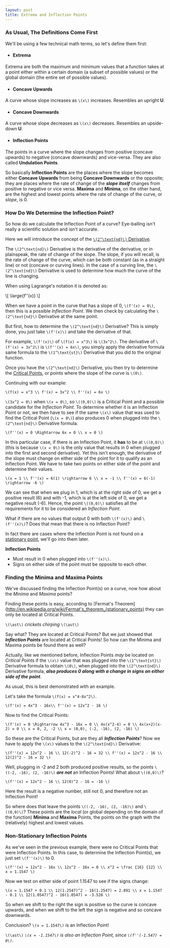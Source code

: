 ```yaml
---
layout: post
title: Extrema and Inflection Points
---
```

### As Usual, The Definitions Come First
We'll be using a few technical math terms, so let's define them first:

* #### Extrema
Extrema are both the maximum and minimum values that a function takes at a point either within a certain domain (a subset of possible values) or the global domain (the entire set of possible values).

<div id="box1" class="jxgbox"></div>
<script type="text/javascript">
 var board = JXG.JSXGraph.initBoard('box1', {boundingbox: [-0.2, 7, 1.2, -6], axis:true});
 var p1 = board.create('point', [0.1,6], {name:"Maxima"});
 var p2 = board.create('point', [0.3,-3.15], {name:"Minima"});
 board.create('functiongraph', [function(x){return Math.cos(3*3.14*x)/x;},0.1,1.1]);
</script>

* #### Concave Upwards
A curve whose slope increases as `\(x\)` increases. Resembles an upright **U**.
<div id="box3" class="jxgbox"></div>
<script type="text/javascript">
 var board = JXG.JSXGraph.initBoard('box3', {boundingbox: [-5, 5, 5, -5], axis:true});
 board.create('functiongraph', [function(x){return x*x;},-3,3]);
</script>

* #### Concave Downwards
A curve whose slope decreases as `\(x\)` decreases. Resembles an upside-down **U**.
<div id="box4" class="jxgbox"></div>
<script type="text/javascript">
 var board = JXG.JSXGraph.initBoard('box4', {boundingbox: [-5, 5, 5, -5], axis:true});
 board.create('functiongraph', [function(x){return -x*x;},-3,3]);
</script>


* #### Inflection Points
The points in a curve where the slope changes from positive (concave upwards) to negative (concave downwards) and vice-versa. They are also called **Undulation Points**.

<div id="box2" class="jxgbox"></div>
<script type="text/javascript">
 var board = JXG.JSXGraph.initBoard('box2', {boundingbox: [-5, 10, 5, -5], axis:true});
 var p1 = board.create('point', [0, 0], {name:"Inflection Point"});
 board.create('functiongraph', [function(x){return x*x*x;},-3,5]);
</script>

So basically **Inflection Points** are the places where the slope becomes either **Concave Upwards** from being **Concave Downwards** or the opposite; they are places where the rate of change of the ***slope itself*** changes from positive to negative or vice versa. **Maxima** and **Minima**, on the other hand, are the highest and lowest points where the rate of change of the curve, or *slope*, is 0.

### How Do We Determine the Inflection Point?
So how do we calculate the Inflection Point of a curve? Eye-balling isn't really a scientific solution and isn't accurate.

Here we will introduce the concept of the [`\(2^\text{nd}\)` Derivative](http://calculusapplets.com/secondderiv.html). 

The `\(2^\text{nd}\)` Derivative is the derivative of the derivative, or in plainspeak, the rate of change of the slope. The slope, if you will recall, is the rate of change of the curve, which can be both constant (as in a straight line) or not (concave or curving lines). In the case of a curving line, the `\(2^\text{nd}\)` Derivative is used to determine how much the curve of the line is changing.

When using Lagrange's notation it is denoted as:
<div class="mathjax-incf-font">
\[
  \large{f''(x)}
\]
</div>

When we have a point in the curve that has a slope of 0, `\(f'(x) = 0\)`, then this is a possible *Inflection Point*. We then check by calculating the `\(2^\text{nd}\)` Derivative at the same point.

But first, how to determine the `\(2^\text{nd}\)` Derivative? This is simply done, you just take `\(f'(x)\)` and take the derivative of that. 

For example, `\(f'(x)\)` of `\(f(x) = x^3\)` is `\(3x^2\)`. The derivative of `\(f'(x) = 3x^2\)` is `\(f''(x) = 6x\)`, you simply apply the derivative formula same formula to the `\(1^\text{st}\)` Derivative that you did to the original function.

Once you have the `\(2^\text{nd}\)` Derivative, you then try to determine the [Critical Points](http://www.cliffsnotes.com/study_guide/Critical-Points.topicArticleId-39909,articleId-39888.html), or points where the slope of the curve is `\(0\)`. 

Continuing with our example:
 
`\(f(x) = x^3 \\
f'(x) = 3x^2 \\
f''(x) = 6x \)`

`\(3x^2 = 0\)` when `\(x = 0\)`, so `\((0,0)\)` is a Critical Point and a possible candidate for the *Inflection Point*. To determine whether it is an Inflection Point or not, we then have to see if the same `\(x\)` value that was used to find the Critical Point (`\(x = 0\)`) also produces 0 when plugged into the `\(2^\text{nd}\)` Derivative formula.

`\(f''(x) = 0 \Rightarrow 6x = 0 \\
x = 0 \)`

In this particular case, if there is an Inflection Point, it **has** to be at `\((0,0)\)` (this is because `\(x = 0\)` is the only value that results in 0 when plugged into the first and second derivative). Yet this isn't enough, the derivative of the slope must change on either side of the point for it to qualify as an Inflection Point. We have to take two points on either side of the point and determine their values.

`\(x = 1 \\
f''(x) = 6(1) \rightarrow 6 \\
x = -1 \\
f''(x) = 6(-1) \rightarrow -6
\)`

We can see that when we plug in 1, which is at the right side of 0, we get a positive result (6) and with -1, which is at the left side of 0, we get a negative result (-6). Hence, the point `\((0,0)\)` satisfies all the requirements for it to be considered an *Inflection Point*.

<div id="box5" class="jxgbox"></div>
<script type="text/javascript">
 var board = JXG.JSXGraph.initBoard('box5', {boundingbox: [-5, 5, 5, -5], axis:true});
 var p1 = board.create('point', [0,0], {name:"Inflection Point"});
 board.create('functiongraph', [function(x){return x*x*x;},-3,3]);
</script>


What if there are no values that output 0 with both `\(f'(x)\)` and `\(f''(x)\)`? Does that mean that there is no Inflection Point? 

In fact there are cases where the Inflection Point is not found on a [stationary point](http://en.wikipedia.org/wiki/Stationary_point), we'll go into them later.

**Inflection Points**

* Must result in 0 when plugged into `\(f''(x)\)`.
* Signs on either side of the point must be opposite to each other.

### Finding the Minima and Maxima Points
We've discussed finding the Inflection Point(s) on a curve, now how about the *Minima* and *Maxima* points?

Finding these points is easy, according to [Fermat's Theorem](http://en.wikipedia.org/wiki/Fermat's_theorem_(stationary_points) they can only be located at Critical Points.

`\(\ast\)` *crickets chirping* `\(\ast\)` 

Say what? They are located at Critical Points? But we just showed that ***Inflection Points*** are located at Critical Points! So how can the Minima and Maxima points be found there as well?

Actually, like we mentioned before, Inflection Points *may* be located on *Critical Points* if the `\(x\)` value that was plugged into the `\(1^\text{st}\)` Derivative formula to obtain `\(0\)`, when plugged into the `\(2^\text{nd}\)` Derivative formula, ***also produces 0 along with a change in signs on either side of the point***.

As usual, this is best demonstrated with an example.

Let's take the formula `\(f(x) = x^4-8x^2\)`.

`\(f'(x) = 4x^3 - 16x\\
f''(x) = 12x^2 - 16 \)`

Now to find the Critical Points:

`\(f'(x) = 0 \Rightarrow 4x^3 - 16x = 0 \\
4x(x^2-4) = 0 \\
4x(x+2)(x-2) = 0 \\
x = 0, 2, -2 \\
x = (0,0), (-2, -16), (2, -16) \)`

<div id="box6" class="jxgbox"></div>
<script type="text/javascript">
 var board = JXG.JSXGraph.initBoard('box6', {boundingbox: [-5, 5, 5, -20], axis:true});
 var p1 = board.create('point', [0,0], {name:"Critical Point"});
 var p2 = board.create('point', [-2,-16], {name:"Critical Point"});
 var p3 = board.create('point', [2,-16], {name:"Critical Point"});
 board.create();
</script>


So these are the Critical Points, but are they all ***Inflection Points***? Now we have to apply the `\(x\)` values to the `\(2^\text{nd}\)` Derivative:

`\(f''(x) = 12x^2 - 16 \\
12(-2)^2 - 16 = 32 \\
f''(x) = 12x^2 - 16 \\
12(2)^2 - 16 = 32 \)`

Well, plugging in -2  and 2 both produced positive results, so the points `\((-2, -16), (2, -16)\)` ***are not*** an Inflection Points! What about `\((0,0)\)`?

`\(f''(x) = 12x^2 - 16 \\
12(0)^2 - 16 = -16 \)`

Here the result is a negative number, still not 0, and therefore not an Inflection Point!

So where does that leave the points `\((-2, -16), (2, -16)\)` and `\((0,0)\)`? These points are the *local* (or global depending on the domain of the function) **Minima** and **Maxima** Points, the points on the graph with the (relatively) highest and lowest values.

### Non-Stationary Inflection Points
As we've seen in the previous example, there were no Critical Points that were Inflection Points. In this case, to determine the Inflection Point(s), we just set `\(f''(x)\)` to 0.

`\(f''(x) = 12x^2 - 16x \\
12x^2 - 16x = 0 \\
x^2 = \frac {16} {12} \\
x = 1.1547 \)`
 
Now we test on either side of point 1.1547 to see if the signs change:

`\(x = 1.1547 + 0.1 \\
12(1.2547)^2 - 16(1.2547) = 2.891 \\
x = 1.1547 - 0.1 \\
12(1.0547)^2 - 16(1.0547) = -3.526 \)`

So when we shift to the right the sign is positive so the curve is concave upwards, and when we shift to the left the sign is negative and so concave downwards.

Conclusion? `\(x = 1.1547\)` is an Inflection Point!

<div id="box7" class="jxgbox"></div>
<script type="text/javascript">
 var board = JXG.JSXGraph.initBoard('box7', {boundingbox: [-5, 5, 5, -20], axis:true});
 var p1 = board.create('point', [0,0], {name:"Maxima"});
 var p2 = board.create('point', [-2,-16], {name:"Minima"});
 var p3 = board.create('point', [2,-16], {name:"Minima"});
 var p4 = board.create('point', [1.547,-13.412], {name:"Inflection Point"});
 var p5 = board.create('point', [-1.547,-13.412], {name:"Inflection Point"});
 board.create('functiongraph', [function(x){return x*x*x*x-8*(x*x);},-3,3]);
</script>


`\(\ast\)` *`\(x = -1.1547\)` is also an Inflection Point, since `\(f''(-1.547) = 0\)`*.
